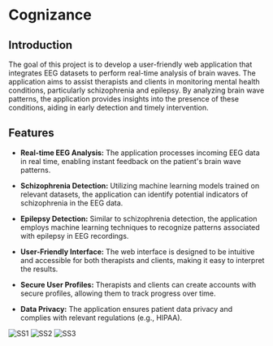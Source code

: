 # Cognizance

## Introduction

The goal of this project is to develop a user-friendly web application that integrates EEG datasets to perform real-time analysis of brain waves. The application aims to assist therapists and clients in monitoring mental health conditions, particularly schizophrenia and epilepsy. By analyzing brain wave patterns, the application provides insights into the presence of these conditions, aiding in early detection and timely intervention.

## Features

- **Real-time EEG Analysis:** The application processes incoming EEG data in real time, enabling instant feedback on the patient's brain wave patterns.

- **Schizophrenia Detection:** Utilizing machine learning models trained on relevant datasets, the application can identify potential indicators of schizophrenia in the EEG data.

- **Epilepsy Detection:** Similar to schizophrenia detection, the application employs machine learning techniques to recognize patterns associated with epilepsy in EEG recordings.

- **User-Friendly Interface:** The web interface is designed to be intuitive and accessible for both therapists and clients, making it easy to interpret the results.

- **Secure User Profiles:** Therapists and clients can create accounts with secure profiles, allowing them to track progress over time.

- **Data Privacy:** The application ensures patient data privacy and complies with relevant regulations (e.g., HIPAA).

![SS1](https://drive.google.com/uc?id=12FBzvE6JvsPSi3C0SYh4vzDtl8R6bpHv)
![SS2](https://drive.google.com/uc?id=1oGcbYZ6IT3ejUCGaeEM0iK_ZTho0QVuN)
![SS3](https://drive.google.com/uc?id=1Y7_OHd_L34qiTj9rSES-keRFQykrIWgJ)
